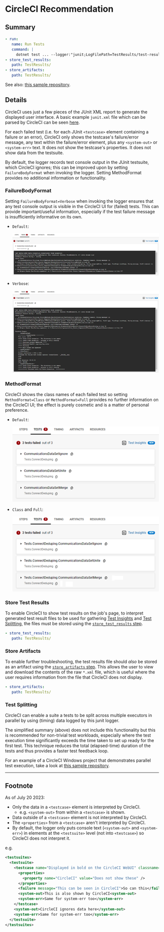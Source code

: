 # CircleCI Recommendation

## Summary

```yml
- run:
   name: Run Tests
   command: |
     dotnet test ... --logger:"junit;LogFilePath=TestResults/test-result.xml;FailureBodyFormat=Verbose;MethodFormat=Class"
- store_test_results:
   path: TestResults/
- store_artifacts:
   path: TestResults/
```

See also: [this sample repository][circleci-windows-project-example].

## Details

CircleCI uses just a few pieces of the JUnit XML report to generate the displayed user interface.
A basic example `junit.xml` file which can be parsed by CircleCI can be seen
[here][circleci-junit-xml-report].

For each failed test (i.e. for each JUnit `<testcase>` element containing a failure or an error),
CircleCI only shows the testcase's failure/error message,
any text within the failure/error element,
plus any `<system-out>` or `<system-err>` text.
It does not show the testcase's properties.
It does not show data from the testsuite.

By default, the logger records test console output in the JUnit testsuite,
which CircleCI ignores;
this can be improved upon by setting `FailureBodyFormat` when invoking the logger.
Setting MethodFormat provides no additional information or functionality.

### FailureBodyFormat

Setting `FailureBodyFormat=Verbose` when invoking the logger ensures that
any test console output is visible in the CircleCI UI for (failed) tests.
This can provide important/useful information,
especially if the test failure message is insufficiently informative on its own.

- `Default`:

  ![FailureBodyFormat Default](assets/circleci-test-expanded-with-failure-default.png)

- `Verbose`:

  ![FailureBodyFormat Verbose](assets/circleci-test-expanded-with-failure-verbose.png)

### MethodFormat

CircleCI shows the class names of each failed test so setting
`MethodFormat=Class` or `MethodFormat=Full`
provides no further information on the CircleCI UI;
the effect is purely cosmetic and is a matter of personal preference.

- `Default`:

  ![MethodFormat Default](assets/circleci-test-collapsed-with-methodname-default.png)

- `Class` and `Full`:

  ![MethodFormat Class](assets/circleci-test-collapsed-with-methodname-class.png)

### Store Test Results

To enable CircleCI to show test results on the job's page,
to interpret generated test result files to be used for gathering
[Test Insights][circleci-test-insights]
and
[Test Splitting][circleci-test-splitting],
the files must be stored using the
[`store_test_results` step][circleci-store-test-results-step].

```yml
- store_test_results:
   path: TestResults/
```

### Store Artifacts

To enable further troubleshooting,
the test results file should _also_ be stored as an artifact using the
[`store_artifacts` step][circleci-store-artifacts-step].
This allows the user to view and download the contents of the raw `*.xml` file,
which is useful where the user requires information from the file that CircleCI does not display.

```yml
- store_artifacts:
   path: TestResults/
```

### Test Splitting

CircleCI can enable a suite a tests to be split across multiple executors in parallel by using (timing) data logged by this junit logger.

The simplified summary (above) does not include this functionality but this is recommended for non-trivial test workloads,
especially where the test execution time significantly exceeds the time taken to set up ready for the first test.
This technique reduces the total (elapsed-time) duration of the tests and thus provides a faster test feedback loop.

For an example of a CircleCI Windows project that demonstrates parallel test execution, take a look at
[this sample repository][circleci-windows-project-example].

-----

## Footnote

As of July 20 2023:

- Only the data in a `<testcase>` element is interpreted by CircleCI.
  - e.g. `<system-out>` from within a `<testcase>` is shown.
- Data outside of a `<testcase>` element is not interpreted by CircleCI.
- The `<properties>` from a `<testcase>` aren't interpreted by CircleCI.
- By default, the logger only puts console text (`<system-out>` and `<system-err>`) in elements at the `<testsuite>` level (not into `<testcase>`) so CircleCI  does not interpret it.

e.g.

```xml
<testsuites>
  <testsuite>
    <testcase name="Displayed in bold on the CircleCI WebUI" classname="Also shown" time="Used for test splitting">
      <properties>
        <property name="CircleCI" value="Does not show these" />
      </properties>
      <failure message="This can be seen in CircleCI">So can this</failure>
      <system-out>This is also shown by CircleCI<system-out>
      <system-err>Same for system-err too</system-err>
    </testcase>
    <system-out>CircleCI ignores data here</system-out>
    <system-err>Same for system-err too</system-err>
  </testsuite>
</testsuites>
```

[circleci-junit-xml-report]: https://circleci.com/docs/use-the-circleci-cli-to-split-tests/#junit-xml-reports
[circleci-test-insights]: https://circleci.com/docs/insights-tests/
[circleci-test-splitting]: https://circleci.com/docs/use-the-circleci-cli-to-split-tests/#split-by-timing-data
[circleci-store-test-results-step]: https://circleci.com/docs/configuration-reference/#storetestresults
[circleci-store-artifacts-step]: https://circleci.com/docs/configuration-reference/#storeartifacts
[circleci-windows-project-example]: https://github.com/jenny-miggin/circleci-demo-windows-test-splitting

